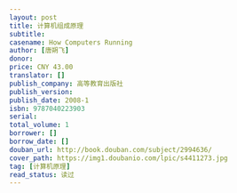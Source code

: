 ```yaml
---
layout: post
title: 计算机组成原理
subtitle: 
casename: How Computers Running
author: [唐朔飞]
donor: 
price: CNY 43.00
translator: []
publish_company: 高等教育出版社
publish_version: 
publish_date: 2008-1
isbn: 9787040223903
serial: 
total_volume: 1
borrower: []
borrow_date: []
douban_url: http://book.douban.com/subject/2994636/
cover_path: https://img1.doubanio.com/lpic/s4411273.jpg
tag: [计算机原理]
read_status: 读过
---
```

